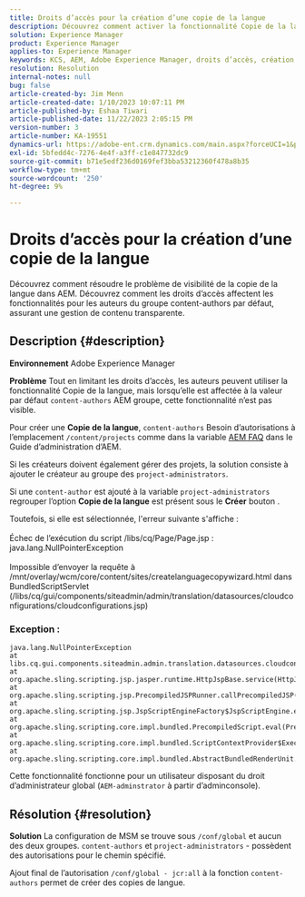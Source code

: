```yaml
---
title: Droits d’accès pour la création d’une copie de la langue
description: Découvrez comment activer la fonctionnalité Copie de la langue pour les auteurs dans AEM en réglant les droits d’accès.
solution: Experience Manager
product: Experience Manager
applies-to: Experience Manager
keywords: KCS, AEM, Adobe Experience Manager, droits d’accès, création de copie de langue, résolution des problèmes
resolution: Resolution
internal-notes: null
bug: false
article-created-by: Jim Menn
article-created-date: 1/10/2023 10:07:11 PM
article-published-by: Eshaa Tiwari
article-published-date: 11/22/2023 2:05:15 PM
version-number: 3
article-number: KA-19551
dynamics-url: https://adobe-ent.crm.dynamics.com/main.aspx?forceUCI=1&pagetype=entityrecord&etn=knowledgearticle&id=ded6421c-3391-ed11-aad1-6045bd006b4b
exl-id: 5bfedd4c-7276-4e4f-a3ff-c1e847732dc9
source-git-commit: b71e5edf236d0169fef3bba53212360f478a8b35
workflow-type: tm+mt
source-wordcount: '250'
ht-degree: 9%

---
```


# Droits d’accès pour la création d’une copie de la langue


Découvrez comment résoudre le problème de visibilité de la copie de la langue dans AEM. Découvrez comment les droits d’accès affectent les fonctionnalités pour les auteurs du groupe content-authors par défaut, assurant une gestion de contenu transparente.

## Description {#description}


<b>Environnement</b>
Adobe Experience Manager

<b>Problème</b>
Tout en limitant les droits d’accès, les auteurs peuvent utiliser la fonctionnalité Copie de la langue, mais lorsqu’elle est affectée à la valeur par défaut `content-authors` AEM groupe, cette fonctionnalité n’est pas visible.

Pour créer une <b>Copie de la langue</b>, `content-authors` Besoin d’autorisations à l’emplacement `/content/projects` comme dans la variable [AEM FAQ](https://experienceleague.adobe.com/docs/experience-manager-65/administering/introduction/aem-faqs.html?lang=fr) dans le Guide d’administration d’AEM.

Si les créateurs doivent également gérer des projets, la solution consiste à ajouter le créateur au groupe des `project-administrators`.

Si une `content-author` est ajouté à la variable `project-administrators` regrouper l’option <b>Copie de la langue</b> est présent sous le <b>Créer</b> bouton .

Toutefois, si elle est sélectionnée, l&#39;erreur suivante s&#39;affiche :
<br><br>Échec de l’exécution du script /libs/cq/Page/Page.jsp : java.lang.NullPointerException<br><br>
Impossible d’envoyer la requête à /mnt/overlay/wcm/core/content/sites/createlanguagecopywizard.html dans BundledScriptServlet (/libs/cq/gui/components/siteadmin/admin/translation/datasources/cloudconfigurations/cloudconfigurations.jsp)

### Exception :


```
java.lang.NullPointerException
at libs.cq.gui.components.siteadmin.admin.translation.datasources.cloudconfigurations.cloudconfigurations__002e__jsp._jspService(cloudconfigurations__002e__jsp.java:183)
at org.apache.sling.scripting.jsp.jasper.runtime.HttpJspBase.service(HttpJspBase.java:70)
at org.apache.sling.scripting.jsp.PrecompiledJSPRunner.callPrecompiledJSP(PrecompiledJSPRunner.java:72)
at org.apache.sling.scripting.jsp.JspScriptEngineFactory$JspScriptEngine.eval(JspScriptEngineFactory.java:583)
at org.apache.sling.scripting.core.impl.bundled.PrecompiledScript.eval(PrecompiledScript.java:56)
at org.apache.sling.scripting.core.impl.bundled.ScriptContextProvider$ExecutableContext.eval(ScriptContextProvider.java:170)
at org.apache.sling.scripting.core.impl.bundled.AbstractBundledRenderUnit.eval(AbstractBundledRenderUnit.java:135)
```


Cette fonctionnalité fonctionne pour un utilisateur disposant du droit d’administrateur global (`AEM-adminstrator` à partir d’adminconsole).


## Résolution {#resolution}


<b>Solution</b>
La configuration de MSM se trouve sous `/conf/global` et aucun des deux groupes. `content-authors` et `project-administrators` - possèdent des autorisations pour le chemin spécifié.

Ajout final de l’autorisation `/conf/global - jcr:all` à la fonction `content-authors` permet de créer des copies de langue.
